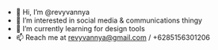 - 👋 Hi, I’m @revyvannya
- 👀 I’m interested in social media & communications thingy
- 🌱 I’m currently learning for design tools
- 📫 Reach me at revyvannya@gmail.com / +6285156301206 

<!---
revyvannya/revyvannya is a ✨ special ✨ repository because its `README.md` (this file) appears on your GitHub profile.
You can click the Preview link to take a look at your changes.
--->
